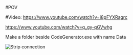 #POV

#Video:
https://www.youtube.com/watch?v=i8pFYXRagrc

https://www.youtube.com/watch?v=q_gy-qGVwhg

Make a folder beside CodeGenerator.exe with name Data

![Strip connection](https://github.com/hamsafar/POV/blob/master/Untitled-1.jpg?raw=true)
